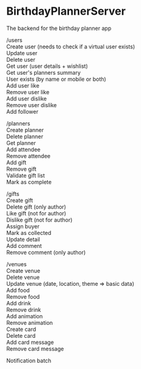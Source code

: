 # BirthdayPlannerServer
The backend for the birthday planner app

/users  
Create user (needs to check if a virtual user exists)  
Update user  
Delete user  
Get user (user details + wishlist)  
Get user's planners summary  
User exists (by name or mobile or both)  
Add user like  
Remove user like  
Add user dislike  
Remove user dislike  
Add follower  

/planners  
Create planner  
Delete planner  
Get planner  
Add attendee  
Remove attendee  
Add gift  
Remove gift  
Validate gift list  
Mark as complete  

/gifts  
Create gift  
Delete gift (only author)  
Like gift (not for author)  
Dislike gift (not for author)  
Assign buyer  
Mark as collected  
Update detail  
Add comment  
Remove comment (only author)  

/venues  
Create venue  
Delete venue  
Update venue (date, location, theme => basic data)  
Add food  
Remove food  
Add drink  
Remove drink  
Add animation  
Remove animation  
Create card  
Delete card  
Add card message  
Remove card message  

Notification batch  
